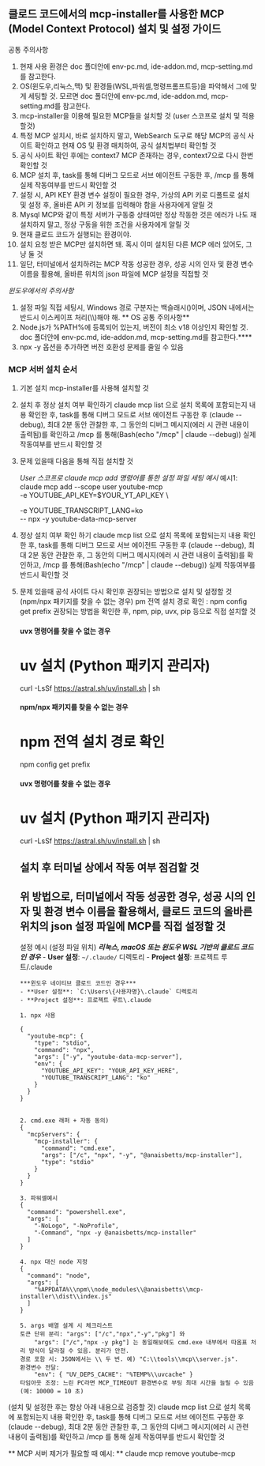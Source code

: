 ## 클로드 코드에서의 mcp-installer를 사용한 MCP (Model Context Protocol) 설치 및 설정 가이드

공통 주의사항

1. 현재 사용 환경은 doc 폴더안에 env-pc.md, ide-addon.md, mcp-setting.md를 참고한다.
2. OS(윈도우,리눅스,맥) 및 환경들(WSL,파워셀,명령프롬프트등)을 파악해서 그에 맞게 세팅할 것. 모르면 doc 폴더안에 env-pc.md, ide-addon.md, mcp-setting.md를 참고한다.
3. mcp-installer을 이용해 필요한 MCP들을 설치할 것
   (user 스코프로 설치 및 적용할것)
4. 특정 MCP 설치시, 바로 설치하지 말고, WebSearch 도구로 해당 MCP의 공식 사이트 확인하고 현재 OS 및 환경 매치하여, 공식 설치법부터 확인할 것
5. 공식 사이트 확인 후에는 context7 MCP 존재하는 경우, context7으로 다시 한번 확인할 것
6. MCP 설치 후, task를 통해 디버그 모드로 서브 에이전트 구동한 후, /mcp 를 통해 실제 작동여부를 반드시 확인할 것
7. 설정 시, API KEY 환경 변수 설정이 필요한 경우, 가상의 API 키로 디폴트로 설치 및 설정 후, 올바른 API 키 정보를 입력해야 함을 사용자에게 알릴 것
8. Mysql MCP와 같이 특정 서버가 구동중 상태여만 정상 작동한 것은 에러가 나도 재설치하지 말고, 정상 구동을 위한 조건을 사용자에게 알릴 것
9. 현재 클로드 코드가 실행되는 환경이야.
10. 설치 요청 받은 MCP만 설치하면 돼. 혹시 이미 설치된 다른 MCP 에러 있어도, 그냥 둘 것
11. 일단, 터미널에서 설치하려는 MCP 작동 성공한 경우, 성공 시의 인자 및 환경 변수 이름을 활용해, 올바른 위치의 json 파일에 MCP 설정을 직접할 것

_윈도우에서의 주의사항_

1. 설정 파일 직접 세팅시, Windows 경로 구분자는 백슬래시(\)이며, JSON 내에서는 반드시 이스케이프 처리(\\\\)해야 해.
   ** OS 공통 주의사항**
2. Node.js가 %PATH%에 등록되어 있는지, 버전이 최소 v18 이상인지 확인할 것. doc 폴더안에 env-pc.md, ide-addon.md, mcp-setting.md를 참고한다.\*\*\*\*
3. npx -y 옵션을 추가하면 버전 호환성 문제를 줄일 수 있음

### MCP 서버 설치 순서

1.  기본 설치
    mcp-installer를 사용해 설치할 것

2.  설치 후 정상 설치 여부 확인하기
    claude mcp list 으로 설치 목록에 포함되는지 내용 확인한 후,
    task를 통해 디버그 모드로 서브 에이전트 구동한 후 (claude --debug), 최대 2분 동안 관찰한 후, 그 동안의 디버그 메시지(에러 시 관련 내용이 출력됨)를 확인하고 /mcp 를 통해(Bash(echo "/mcp" | claude --debug)) 실제 작동여부를 반드시 확인할 것

3.  문제 있을때 다음을 통해 직접 설치할 것

    _User 스코프로 claude mcp add 명령어를 통한 설정 파일 세팅 예시_
    예시1:
    claude mcp add --scope user youtube-mcp \
     -e YOUTUBE_API_KEY=$YOUR_YT_API_KEY \

    -e YOUTUBE_TRANSCRIPT_LANG=ko \
     -- npx -y youtube-data-mcp-server

4.  정상 설치 여부 확인 하기
    claude mcp list 으로 설치 목록에 포함되는지 내용 확인한 후,
    task를 통해 디버그 모드로 서브 에이전트 구동한 후 (claude --debug), 최대 2분 동안 관찰한 후, 그 동안의 디버그 메시지(에러 시 관련 내용이 출력됨)를 확인하고, /mcp 를 통해(Bash(echo "/mcp" | claude --debug)) 실제 작동여부를 반드시 확인할 것

5.  문제 있을때 공식 사이트 다시 확인후 권장되는 방법으로 설치 및 설정할 것
    (npm/npx 패키지를 찾을 수 없는 경우) pm 전역 설치 경로 확인 : npm config get prefix
    권장되는 방법을 확인한 후, npm, pip, uvx, pip 등으로 직접 설치할 것

    #### uvx 명령어를 찾을 수 없는 경우

    # uv 설치 (Python 패키지 관리자)

    curl -LsSf https://astral.sh/uv/install.sh | sh

    #### npm/npx 패키지를 찾을 수 없는 경우

    # npm 전역 설치 경로 확인

    npm config get prefix

    #### uvx 명령어를 찾을 수 없는 경우

    # uv 설치 (Python 패키지 관리자)

    curl -LsSf https://astral.sh/uv/install.sh | sh

    ## 설치 후 터미널 상에서 작동 여부 점검할 것

    ## 위 방법으로, 터미널에서 작동 성공한 경우, 성공 시의 인자 및 환경 변수 이름을 활용해서, 클로드 코드의 올바른 위치의 json 설정 파일에 MCP를 직접 설정할 것

    설정 예시
    (설정 파일 위치)
    **_리눅스, macOS 또는 윈도우 WSL 기반의 클로드 코드인 경우_** - **User 설정**: `~/.claude/` 디렉토리 - **Project 설정**: 프로젝트 루트/.claude

        ***윈도우 네이티브 클로드 코드인 경우***
        - **User 설정**: `C:\Users\{사용자명}\.claude` 디렉토리
        - **Project 설정**: 프로젝트 루트\.claude

        1. npx 사용

        {
          "youtube-mcp": {
            "type": "stdio",
            "command": "npx",
            "args": ["-y", "youtube-data-mcp-server"],
            "env": {
              "YOUTUBE_API_KEY": "YOUR_API_KEY_HERE",
              "YOUTUBE_TRANSCRIPT_LANG": "ko"
            }
          }
        }


        2. cmd.exe 래퍼 + 자동 동의)
        {
          "mcpServers": {
            "mcp-installer": {
              "command": "cmd.exe",
              "args": ["/c", "npx", "-y", "@anaisbetts/mcp-installer"],
              "type": "stdio"
            }
          }
        }

        3. 파워셀예시
        {
          "command": "powershell.exe",
          "args": [
            "-NoLogo", "-NoProfile",
            "-Command", "npx -y @anaisbetts/mcp-installer"
          ]
        }

        4. npx 대신 node 지정
        {
          "command": "node",
          "args": [
            "%APPDATA%\\npm\\node_modules\\@anaisbetts\\mcp-installer\\dist\\index.js"
          ]
        }

        5. args 배열 설계 시 체크리스트
        토큰 단위 분리: "args": ["/c","npx","-y","pkg"] 와
        	"args": ["/c","npx -y pkg"] 는 동일해보여도 cmd.exe 내부에서 따옴표 처리 방식이 달라질 수 있음. 분리가 안전.
        경로 포함 시: JSON에서는 \\ 두 번. 예) "C:\\tools\\mcp\\server.js".
        환경변수 전달:
        	"env": { "UV_DEPS_CACHE": "%TEMP%\\uvcache" }
        타임아웃 조정: 느린 PC라면 MCP_TIMEOUT 환경변수로 부팅 최대 시간을 늘릴 수 있음 (예: 10000 = 10 초)

(설치 및 설정한 후는 항상 아래 내용으로 검증할 것)
claude mcp list 으로 설치 목록에 포함되는지 내용 확인한 후,
task를 통해 디버그 모드로 서브 에이전트 구동한 후 (claude --debug), 최대 2분 동안 관찰한 후, 그 동안의 디버그 메시지(에러 시 관련 내용이 출력됨)를 확인하고 /mcp 를 통해 실제 작동여부를 반드시 확인할 것

** MCP 서버 제거가 필요할 때 예시: **
claude mcp remove youtube-mcp
